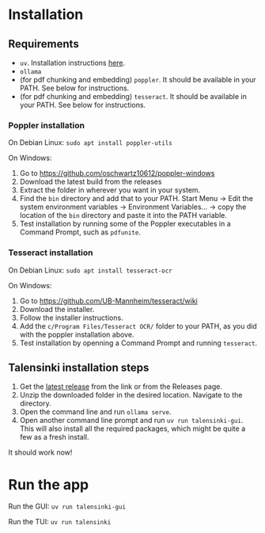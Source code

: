 # Installation
## Requirements
- `uv`. Installation instructions [here](https://docs.astral.sh/uv/getting-started/installation/).
- `ollama`
- (for pdf chunking and embedding) `poppler`. It should be available in your PATH. See below for instructions.
- (for pdf chunking and embedding) `tesseract`. It should be available in your PATH. See below for instructions.

### Poppler installation
On Debian Linux:
`sudo apt install poppler-utils`

On Windows:
1. Go to https://github.com/oschwartz10612/poppler-windows
2. Download the latest build from the releases
3. Extract the folder in wherever you want in your system.
4. Find the `bin` directory and add that to your PATH. Start Menu -> Edit the system environment variables -> Environment Variables... -> copy the location of the `bin` directory and paste it into the PATH variable.
5. Test installation by running some of the Poppler executables in a Command Prompt, such as `pdfunite`.

### Tesseract installation
On Debian Linux:
`sudo apt install tesseract-ocr`

On Windows:
1. Go to https://github.com/UB-Mannheim/tesseract/wiki
2. Download the installer.
3. Follow the installer instructions.
4. Add the `c/Program Files/Tesseract OCR/` folder to your PATH, as you did with the poppler installation above.
5. Test installation by openning a Command Prompt and running `tesseract`.

## Talensinki installation steps
1. Get the [latest release](https://github.com/Txart/talensinki/releases/latest) from the link or from the Releases page.
2. Unzip the downloaded folder in the desired location. Navigate to the directory.
3. Open the command line and run `ollama serve`.
3. Open another command line prompt and run `uv run talensinki-gui`. This will also install all the required packages, which might be quite a few as a fresh install.

It should work now!

# Run the app
Run the GUI:
`uv run talensinki-gui`

Run the TUI:
`uv run talensinki`


